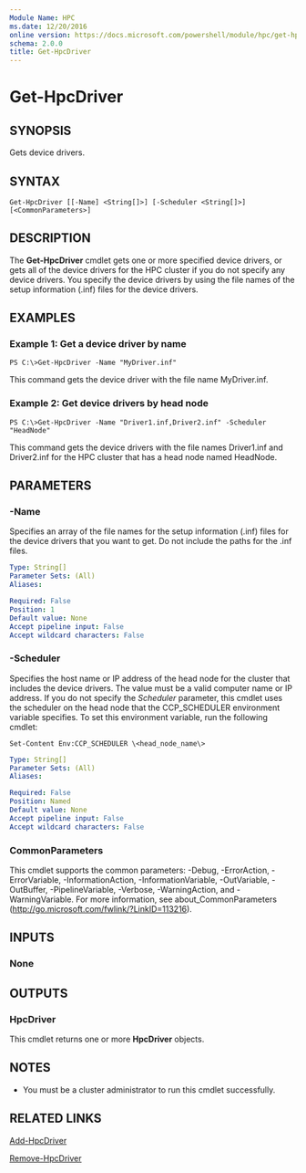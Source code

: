 ```yaml
---
Module Name: HPC
ms.date: 12/20/2016
online version: https://docs.microsoft.com/powershell/module/hpc/get-hpcdriver?view=windowsserver2012r2-ps&wt.mc_id=ps-gethelp
schema: 2.0.0
title: Get-HpcDriver
---
```


# Get-HpcDriver

## SYNOPSIS
Gets device drivers.

## SYNTAX

```
Get-HpcDriver [[-Name] <String[]>] [-Scheduler <String[]>][<CommonParameters>]
```

## DESCRIPTION
The **Get-HpcDriver** cmdlet gets one or more specified device drivers, or gets all of the device drivers for the HPC cluster if you do not specify any device drivers.
You specify the device drivers by using the file names of the setup information (.inf) files for the device drivers.

## EXAMPLES

### Example 1: Get a device driver by name
```
PS C:\>Get-HpcDriver -Name "MyDriver.inf"
```

This command gets the device driver with the file name MyDriver.inf.

### Example 2: Get device drivers by head node
```
PS C:\>Get-HpcDriver -Name "Driver1.inf,Driver2.inf" -Scheduler "HeadNode"
```

This command gets the device drivers with the file names Driver1.inf and Driver2.inf for the HPC cluster that has a head node named HeadNode.

## PARAMETERS

### -Name
Specifies an array of the file names for the setup information (.inf) files for the device drivers that you want to get.
Do not include the paths for the .inf files.

```yaml
Type: String[]
Parameter Sets: (All)
Aliases:

Required: False
Position: 1
Default value: None
Accept pipeline input: False
Accept wildcard characters: False
```

### -Scheduler
Specifies the host name or IP address of the head node for the cluster that includes the device drivers.
The value must be a valid computer name or IP address.
If you do not specify the *Scheduler* parameter, this cmdlet uses the scheduler on the head node that the CCP_SCHEDULER environment variable specifies.
To set this environment variable, run the following cmdlet:

`Set-Content Env:CCP_SCHEDULER \<head_node_name\>`

```yaml
Type: String[]
Parameter Sets: (All)
Aliases:

Required: False
Position: Named
Default value: None
Accept pipeline input: False
Accept wildcard characters: False
```

### CommonParameters
This cmdlet supports the common parameters: -Debug, -ErrorAction, -ErrorVariable, -InformationAction, -InformationVariable, -OutVariable, -OutBuffer, -PipelineVariable, -Verbose, -WarningAction, and -WarningVariable. For more information, see about_CommonParameters (http://go.microsoft.com/fwlink/?LinkID=113216).

## INPUTS

### None

## OUTPUTS

### HpcDriver
This cmdlet returns one or more **HpcDriver** objects.

## NOTES
* You must be a cluster administrator to run this cmdlet successfully.

## RELATED LINKS

[Add-HpcDriver](./Add-HpcDriver.md)

[Remove-HpcDriver](./Remove-HpcDriver.md)
